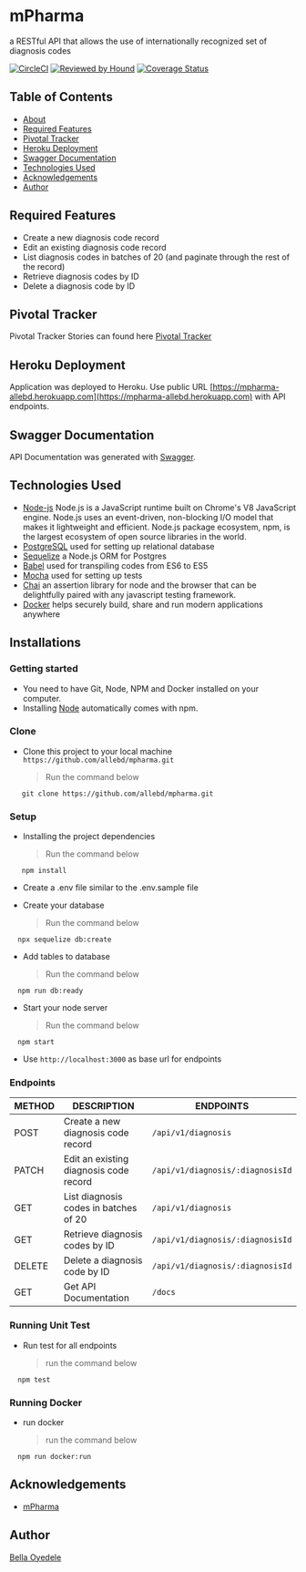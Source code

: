 # mPharma

a RESTful API that allows the use of internationally recognized set of diagnosis codes

[![CircleCI](https://circleci.com/gh/allebd/mPharma.svg?style=svg)](https://circleci.com/gh/allebd/mPharma)
[![Reviewed by Hound](https://img.shields.io/badge/Reviewed_by-Hound-8E64B0.svg)](https://houndci.com)
[![Coverage Status](https://coveralls.io/repos/github/allebd/mPharma/badge.svg?branch=develop)](https://coveralls.io/github/allebd/mPharma?branch=develop)

## Table of Contents

* [About](#mpharma)
* [Required Features](#required-features)
* [Pivotal Tracker](#pivotal-tracker)
* [Heroku Deployment](#heroku-deployment)
* [Swagger Documentation](#swagger-documentation)
* [Technologies Used](#technologies-used)
* [Acknowledgements](#acknowledgements)
* [Author](#author)

## Required Features

* Create a new diagnosis code record
* Edit an existing diagnosis code record
* List diagnosis codes in batches of 20 (and paginate through the rest of the record)
* Retrieve diagnosis codes by ID
* Delete a diagnosis code by ID

## Pivotal Tracker

Pivotal Tracker Stories can found here [Pivotal Tracker](https://www.pivotaltracker.com/n/projects/2418608)

## Heroku Deployment

Application was deployed to Heroku. Use public URL [https://mpharma-allebd.herokuapp.com](https://mpharma-allebd.herokuapp.com) with API endpoints.

## Swagger Documentation

API Documentation was generated with [Swagger](https://mpharma-allebd.herokuapp.com/docs).

## Technologies Used

* [Node-js](https://nodejs.org/en/) Node.js is a JavaScript runtime built on Chrome's V8 JavaScript engine. Node.js uses an event-driven, non-blocking I/O model that makes it lightweight and efficient. Node.js package ecosystem, npm, is the largest ecosystem of open source libraries in the world.
* [PostgreSQL](https://www.postgresql.org/) used for setting up relational database
* [Sequelize](https://sequelize.org//) a Node.js ORM for Postgres
* [Babel](https://babeljs.io/) used for transpiling codes from ES6 to ES5
* [Mocha](https://mochajs.org/) used for setting up tests
* [Chai](https://www.chaijs.com/) an assertion library for node and the browser that can be delightfully paired with any javascript testing framework.
* [Docker](https://www.docker.com/) helps securely build, share and run modern applications anywhere

## Installations

### Getting started

* You need to have Git, Node, NPM and Docker installed on your computer.
* Installing [Node](node) automatically comes with npm.

### Clone

* Clone this project to your local machine `https://github.com/allebd/mpharma.git`
  > Run the command below

```shell
   git clone https://github.com/allebd/mpharma.git
```

### Setup

* Installing the project dependencies
  > Run the command below

```shell
   npm install
```

* Create a .env file similar to the .env.sample file

* Create your database
  > Run the command below

```shell
  npx sequelize db:create
```

* Add tables to database
  > Run the command below

```shell
  npm run db:ready
```

* Start your node server
  > Run the command below

```shell
  npm start
```

* Use `http://localhost:3000` as base url for endpoints

### Endpoints

| METHOD | DESCRIPTION                             | ENDPOINTS
| ------ | --------------------------------------- | -------------------------
| POST   | Create a new diagnosis code record      | `/api/v1/diagnosis`
| PATCH  | Edit an existing diagnosis code record  | `/api/v1/diagnosis/:diagnosisId`
| GET    | List diagnosis codes in batches of 20   | `/api/v1/diagnosis`
| GET    | Retrieve diagnosis codes by ID          | `/api/v1/diagnosis/:diagnosisId`
| DELETE | Delete a diagnosis code by ID           | `/api/v1/diagnosis/:diagnosisId`
| GET    | Get API Documentation                   | `/docs`

### Running Unit Test

* Run test for all endpoints
  > run the command below
  
```shell
  npm test
```

### Running Docker

* run docker
  > run the command below
  
```shell
  npm run docker:run
```

## Acknowledgements

* [mPharma](https://mpharma.com/)

## Author

[Bella Oyedele](https://github.com/allebd)
